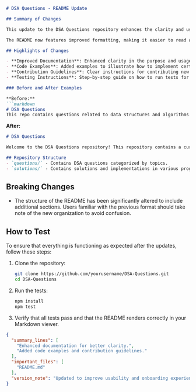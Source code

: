 ```markdown
# DSA Questions - README Update

## Summary of Changes

This update to the DSA Questions repository enhances the clarity and usability of the documentation, particularly the README file. The modifications aim to provide a better onboarding experience for new contributors and users by elaborating on the purpose and structure of the repository. Additionally, we have included more detailed instructions on how to navigate the data structures and algorithms (DSA) questions available in this repository.

The README now features improved formatting, making it easier to read and comprehend. We have added sections that outline the structure of the repository, examples of how to utilize the code, and a clearer description of the contribution process. This will help users quickly understand how to contribute their own questions or solutions and how to run tests effectively.

## Highlights of Changes

- **Improved Documentation**: Enhanced clarity in the purpose and usage of the repository.
- **Code Examples**: Added examples to illustrate how to implement certain algorithms.
- **Contribution Guidelines**: Clear instructions for contributing new questions or solutions.
- **Testing Instructions**: Step-by-step guide on how to run tests for the codebase.

### Before and After Examples

**Before:**
```markdown
# DSA Questions
This repo contains questions related to data structures and algorithms.
```

**After:**
```markdown
# DSA Questions

Welcome to the DSA Questions repository! This repository contains a curated collection of questions related to data structures and algorithms, designed to help users strengthen their problem-solving skills.

## Repository Structure
- `questions/` - Contains DSA questions categorized by topics.
- `solutions/` - Contains solutions and implementations in various programming languages.
```

## Breaking Changes

- The structure of the README has been significantly altered to include additional sections. Users familiar with the previous format should take note of the new organization to avoid confusion.

## How to Test

To ensure that everything is functioning as expected after the updates, follow these steps:

1. Clone the repository:
   ```bash
   git clone https://github.com/yourusername/DSA-Questions.git
   cd DSA-Questions
   ```

2. Run the tests:
   ```bash
   npm install
   npm test
   ```

3. Verify that all tests pass and that the README renders correctly in your Markdown viewer.

```json
{
  "summary_lines": [
    "Enhanced documentation for better clarity.",
    "Added code examples and contribution guidelines."
  ],
  "important_files": [
    "README.md"
  ],
  "version_note": "Updated to improve usability and onboarding experience for contributors."
}
```
```